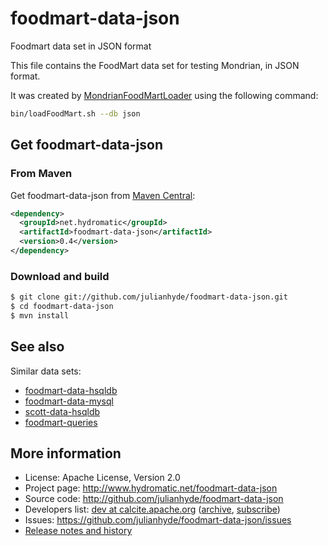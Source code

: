 # foodmart-data-json
Foodmart data set in JSON format

This file contains the FoodMart data set for testing Mondrian, in JSON
format.

It was created by
[MondrianFoodMartLoader](http://mondrian.pentaho.com/api/mondrian/test/loader/MondrianFoodMartLoader.html)
using the following command:

```bash
bin/loadFoodMart.sh --db json
```

## Get foodmart-data-json

### From Maven

Get foodmart-data-json from
<a href="https://search.maven.org/#search%7Cga%7C1%7Cg%3Anet.hydromatic%20a%3Afoodmart-data-json">Maven Central</a>:

```xml
<dependency>
  <groupId>net.hydromatic</groupId>
  <artifactId>foodmart-data-json</artifactId>
  <version>0.4</version>
</dependency>
```

### Download and build

```bash
$ git clone git://github.com/julianhyde/foodmart-data-json.git
$ cd foodmart-data-json
$ mvn install
```

## See also

Similar data sets:
* [foodmart-data-hsqldb](https://github.com/julianhyde/foodmart-data-hsqldb)
* [foodmart-data-mysql](https://github.com/julianhyde/foodmart-data-mysql)
* [scott-data-hsqldb](https://github.com/julianhyde/scott-data-hsqldb)
* [foodmart-queries](https://github.com/julianhyde/foodmart-queries)

## More information

* License: Apache License, Version 2.0
* Project page: http://www.hydromatic.net/foodmart-data-json
* Source code: http://github.com/julianhyde/foodmart-data-json
* Developers list:
  <a href="mailto:dev@calcite.apache.org">dev at calcite.apache.org</a>
  (<a href="http://mail-archives.apache.org/mod_mbox/calcite-dev/">archive</a>,
  <a href="mailto:dev-subscribe@calcite.apache.org">subscribe</a>)
* Issues: https://github.com/julianhyde/foodmart-data-json/issues
* <a href="HISTORY.md">Release notes and history</a>
